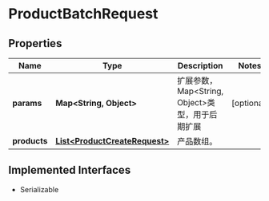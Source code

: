 

# ProductBatchRequest


## Properties

| Name | Type | Description | Notes |
|------------ | ------------- | ------------- | -------------|
|**params** | **Map&lt;String, Object&gt;** | 扩展参数，Map&lt;String, Object&gt;类型，用于后期扩展 |  [optional] |
|**products** | [**List&lt;ProductCreateRequest&gt;**](ProductCreateRequest.md) | 产品数组。 |  |


## Implemented Interfaces

* Serializable


